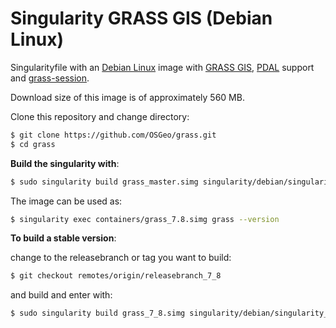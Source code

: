 # Singularity GRASS GIS (Debian Linux)

Singularityfile with an [Debian Linux](https://www.debian.org/) image with [GRASS GIS](https://grass.osgeo.org/),
[PDAL](https://pdal.io) support and [grass-session](https://github.com/zarch/grass-session/).

Download size of this image is of approximately 560 MB.

Clone this repository and change directory:

```bash
$ git clone https://github.com/OSGeo/grass.git
$ cd grass
```

__Build the singularity with__:

```bash
$ sudo singularity build grass_master.simg singularity/debian/singularity_debian
```

The image can be used as:

```bash
$ singularity exec containers/grass_7.8.simg grass --version
```

__To build a stable version__:

change to the releasebranch or tag you want to build:
```bash
$ git checkout remotes/origin/releasebranch_7_8
```

and build and enter with:

```bash
$ sudo singularity build grass_7_8.simg singularity/debian/singularity_debian
```
